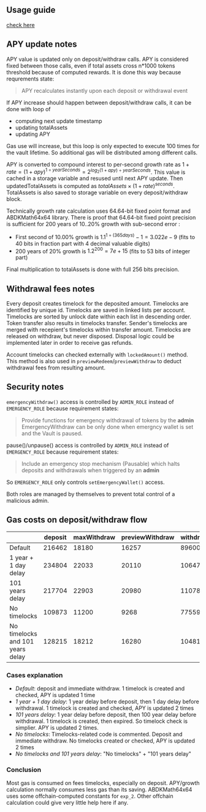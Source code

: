 ## Usage guide

[check here](README.md)

## APY update notes

APY value is updated only on deposit/withdraw calls. APY is considered fixed between those calls, even if total assets cross n*1000 tokens threshold because of computed rewards. It is done this way because requrements state: 
> APY recalculates instantly upon each deposit or withdrawal event

If APY increase should happen between deposit/withdraw calls, it can be done with loop of
- computing next update timestamp
- updating totalAssets 
- updating APY

Gas use will increase, but this loop is only expected to execute 100 times for the vault lifetime. So additional gas will be distributed among different calls.

APY is converted to compound interest to per-second growth rate as $1 + rate = (1 + apy) ^ {1 ÷ yearSeconds} = 2 ^ {log_2(1 + apy) ÷ yearSeconds}$. This value is cached in a storage variable and resused until next APY update.
Then  updatedTotalAssets is computed as $totalAssets × (1 + rate) ^ {seconds}$.  TotalAssets is also saved to storage variable on every deposit/withdraw block.

Technically growth rate calculation uses 64.64-bit fixed point format and ABDKMath64x64 library. There is proof that  64.64-bit fixed point precision is sufficient for 200 years of 10..20% growth with sub-second error :
 - First second of 10.00% growth is $1.1^{1÷(365 days)} - 1 = 3.022e-9$ (fits to 40 bits in fraction part with 4 decimal valuable digits)
 - 200 years of 20% growth is $1.2^{200} = 7e+15$ (fits to 53 bits of integer part)

Final multiplication to totalAssets is done with full 256 bits precision.

## Withdrawal fees notes

Every deposit creates timelock for the deposited amount. Timelocks are identified by unique id. Timelocks are saved in linked lists per account. Timelocks are sorted by unlock date within each list in descending order. Token transfer also results in timelocks transfer. Sender's timelocks are merged with recepient's timelocks within transfer amount. Timelocks are released on withdraw, but never disposed. Disposal logic could be implemented later in order to receive gas refunds. 

Account timelocks can checked externally with ``lockedAmount()`` method. This method is also used in ``previewRedeem``/``previewWithdraw`` to deduct withdrawal fees from resulting amount.

## Security notes

``emergencyWithdraw()`` access is controlled by ``ADMIN_ROLE`` instead of ``EMERGENCY_ROLE`` because requirement states:
> Provide functions for emergency withdrawal of tokens by the **admin**
EmergencyWithdraw can be only done when emergncy wallet is set and the Vault is paused.

pause()/unpause() access is controlled by ``ADMIN_ROLE`` instead of ``EMERGENCY_ROLE`` because requirement states:
> Include an emergency stop mechanism (Pausable) which halts deposits and withdrawals when triggered by an **admin**

So ``EMERGENCY_ROLE`` only controls ``setEmergencyWallet()`` access.

Both roles are managed by themselves to prevent total control of a malicious admin. 

## Gas costs on deposit/withdraw flow

|                                  | deposit | maxWithdraw | previewWithdraw | withdraw |
|----------------------------------|---------|-------------|-----------------|----------|
| Default                          | 216462  | 18180       | 16257           | 89600    |
| 1 year + 1 day delay             | 234804  | 22033       | 20110           | 106474   |
| 101 years delay                  | 217704  | 22903       | 20980           | 110785   |
| No timelocks                     | 109873  | 11200       | 9268            | 77559    |
| No timelocks and 101 years delay | 128215  | 18212       | 16280           | 104816   |

### Cases explanation 
- *Default*: deposit and immediate withdraw. 1 timelock is created and checked, APY is updated 1 time
- *1 year + 1 day delay*: 1 year delay before deposit, then 1 day delay before withdrawal.  1 timelock is created and checked, APY is updated 2 times
- *101 years delay*: 1 year delay before deposit, then 100 year delay before withdrawal. 1 timelock is created, then expired. So timelock check is simplier. APY is updated 2 times.
- *No timelocks*: Timelocks-related code is commented. Deposit and immediate withdraw.  No timelocks created or checked, APY is updated 2 times
- *No timelocks and 101 years delay*: "No timelocks" + "101 years delay"

### Conclusion 
Most gas is consumed on fees timelocks, especially on deposit. APY/growth calculation normally consumes less gas than its saving. ABDKMath64x64 uses some offchain-computed constants for ``exp_2``. Other offchain calculation could give very little help here if any.

